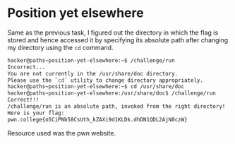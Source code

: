 # Position yet elsewhere

Same as the previous task, I figured out the directory in which the flag is stored and hence accessed it by specifying its absolute path after changing my directory using the `cd` command.

```bash
hacker@paths~position-yet-elsewhere:~$ /challenge/run
Incorrect...
You are not currently in the /usr/share/doc directory.
Please use the `cd` utility to change directory appropriately.
hacker@paths~position-yet-elsewhere:~$ cd /usr/share/doc
hacker@paths~position-yet-elsewhere:/usr/share/doc$ /challenge/run
Correct!!!
/challenge/run is an absolute path, invoked from the right directory!
Here is your flag:
pwn.college{o5CiPNb58CsUth_kZAXi9d1KLDk.dhDN1QDL2AjN0czW}
```
Resource used was the pwn website. 
